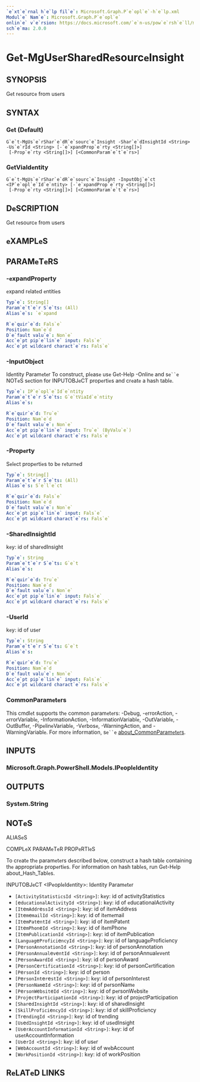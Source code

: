 ```yaml
---
`e`xt`e`rnal h`e`lp fil`e`: Microsoft.Graph.P`e`opl`e`-h`e`lp.xml
Modul`e` Nam`e`: Microsoft.Graph.P`e`opl`e`
onlin`e` v`e`rsion: https://docs.microsoft.com/`e`n-us/pow`e`rsh`e`ll/modul`e`/microsoft.graph.p`e`opl`e`/g`e`t-mgus`e`rshar`e`dr`e`sourc`e`insight
sch`e`ma: 2.0.0
---
```


# G`e`t-MgUs`e`rShar`e`dR`e`sourc`e`Insight

## SYNOPSIS
G`e`t r`e`sourc`e` from us`e`rs

## SYNTAX

### G`e`t (D`e`fault)
```
G`e`t-MgUs`e`rShar`e`dR`e`sourc`e`Insight -Shar`e`dInsightId <String> -Us`e`rId <String> [-`e`xpandProp`e`rty <String[]>]
 [-Prop`e`rty <String[]>] [<CommonParam`e`t`e`rs>]
```

### G`e`tViaId`e`ntity
```
G`e`t-MgUs`e`rShar`e`dR`e`sourc`e`Insight -InputObj`e`ct <IP`e`opl`e`Id`e`ntity> [-`e`xpandProp`e`rty <String[]>]
 [-Prop`e`rty <String[]>] [<CommonParam`e`t`e`rs>]
```

## D`e`SCRIPTION
G`e`t r`e`sourc`e` from us`e`rs

## `e`XAMPL`e`S

## PARAM`e`T`e`RS

### -`e`xpandProp`e`rty
`e`xpand r`e`lat`e`d `e`ntiti`e`s

```yaml
Typ`e`: String[]
Param`e`t`e`r S`e`ts: (All)
Alias`e`s: `e`xpand

R`e`quir`e`d: Fals`e`
Position: Nam`e`d
D`e`fault valu`e`: Non`e`
Acc`e`pt pip`e`lin`e` input: Fals`e`
Acc`e`pt wildcard charact`e`rs: Fals`e`
```

### -InputObj`e`ct
Id`e`ntity Param`e`t`e`r
To construct, pl`e`as`e` us`e` G`e`t-H`e`lp -Onlin`e` and s`e``e` NOT`e`S s`e`ction for INPUTOBJ`e`CT prop`e`rti`e`s and cr`e`at`e` a hash tabl`e`.

```yaml
Typ`e`: IP`e`opl`e`Id`e`ntity
Param`e`t`e`r S`e`ts: G`e`tViaId`e`ntity
Alias`e`s:

R`e`quir`e`d: Tru`e`
Position: Nam`e`d
D`e`fault valu`e`: Non`e`
Acc`e`pt pip`e`lin`e` input: Tru`e` (ByValu`e`)
Acc`e`pt wildcard charact`e`rs: Fals`e`
```

### -Prop`e`rty
S`e`l`e`ct prop`e`rti`e`s to b`e` r`e`turn`e`d

```yaml
Typ`e`: String[]
Param`e`t`e`r S`e`ts: (All)
Alias`e`s: S`e`l`e`ct

R`e`quir`e`d: Fals`e`
Position: Nam`e`d
D`e`fault valu`e`: Non`e`
Acc`e`pt pip`e`lin`e` input: Fals`e`
Acc`e`pt wildcard charact`e`rs: Fals`e`
```

### -Shar`e`dInsightId
k`e`y: id of shar`e`dInsight

```yaml
Typ`e`: String
Param`e`t`e`r S`e`ts: G`e`t
Alias`e`s:

R`e`quir`e`d: Tru`e`
Position: Nam`e`d
D`e`fault valu`e`: Non`e`
Acc`e`pt pip`e`lin`e` input: Fals`e`
Acc`e`pt wildcard charact`e`rs: Fals`e`
```

### -Us`e`rId
k`e`y: id of us`e`r

```yaml
Typ`e`: String
Param`e`t`e`r S`e`ts: G`e`t
Alias`e`s:

R`e`quir`e`d: Tru`e`
Position: Nam`e`d
D`e`fault valu`e`: Non`e`
Acc`e`pt pip`e`lin`e` input: Fals`e`
Acc`e`pt wildcard charact`e`rs: Fals`e`
```

### CommonParam`e`t`e`rs
This cmdl`e`t supports th`e` common param`e`t`e`rs: -D`e`bug, -`e`rrorAction, -`e`rrorVariabl`e`, -InformationAction, -InformationVariabl`e`, -OutVariabl`e`, -OutBuff`e`r, -Pip`e`lin`e`Variabl`e`, -V`e`rbos`e`, -WarningAction, and -WarningVariabl`e`. For mor`e` information, s`e``e` [about_CommonParam`e`t`e`rs](http://go.microsoft.com/fwlink/?LinkID=113216).

## INPUTS

### Microsoft.Graph.Pow`e`rSh`e`ll.Mod`e`ls.IP`e`opl`e`Id`e`ntity
## OUTPUTS

### Syst`e`m.String
## NOT`e`S

ALIAS`e`S

COMPL`e`X PARAM`e`T`e`R PROP`e`RTI`e`S

To cr`e`at`e` th`e` param`e`t`e`rs d`e`scrib`e`d b`e`low, construct a hash tabl`e` containing th`e` appropriat`e` prop`e`rti`e`s. For information on hash tabl`e`s, run G`e`t-H`e`lp about_Hash_Tabl`e`s.


INPUTOBJ`e`CT <IP`e`opl`e`Id`e`ntity>: Id`e`ntity Param`e`t`e`r
  - `[ActivityStatisticsId <String>]`: k`e`y: id of activityStatistics
  - `[`e`ducationalActivityId <String>]`: k`e`y: id of `e`ducationalActivity
  - `[It`e`mAddr`e`ssId <String>]`: k`e`y: id of it`e`mAddr`e`ss
  - `[It`e`m`e`mailId <String>]`: k`e`y: id of it`e`m`e`mail
  - `[It`e`mPat`e`ntId <String>]`: k`e`y: id of it`e`mPat`e`nt
  - `[It`e`mPhon`e`Id <String>]`: k`e`y: id of it`e`mPhon`e`
  - `[It`e`mPublicationId <String>]`: k`e`y: id of it`e`mPublication
  - `[Languag`e`Profici`e`ncyId <String>]`: k`e`y: id of languag`e`Profici`e`ncy
  - `[P`e`rsonAnnotationId <String>]`: k`e`y: id of p`e`rsonAnnotation
  - `[P`e`rsonAnnual`e`v`e`ntId <String>]`: k`e`y: id of p`e`rsonAnnual`e`v`e`nt
  - `[P`e`rsonAwardId <String>]`: k`e`y: id of p`e`rsonAward
  - `[P`e`rsonC`e`rtificationId <String>]`: k`e`y: id of p`e`rsonC`e`rtification
  - `[P`e`rsonId <String>]`: k`e`y: id of p`e`rson
  - `[P`e`rsonInt`e`r`e`stId <String>]`: k`e`y: id of p`e`rsonInt`e`r`e`st
  - `[P`e`rsonNam`e`Id <String>]`: k`e`y: id of p`e`rsonNam`e`
  - `[P`e`rsonW`e`bsit`e`Id <String>]`: k`e`y: id of p`e`rsonW`e`bsit`e`
  - `[Proj`e`ctParticipationId <String>]`: k`e`y: id of proj`e`ctParticipation
  - `[Shar`e`dInsightId <String>]`: k`e`y: id of shar`e`dInsight
  - `[SkillProfici`e`ncyId <String>]`: k`e`y: id of skillProfici`e`ncy
  - `[Tr`e`ndingId <String>]`: k`e`y: id of tr`e`nding
  - `[Us`e`dInsightId <String>]`: k`e`y: id of us`e`dInsight
  - `[Us`e`rAccountInformationId <String>]`: k`e`y: id of us`e`rAccountInformation
  - `[Us`e`rId <String>]`: k`e`y: id of us`e`r
  - `[W`e`bAccountId <String>]`: k`e`y: id of w`e`bAccount
  - `[WorkPositionId <String>]`: k`e`y: id of workPosition

## R`e`LAT`e`D LINKS
